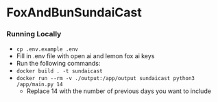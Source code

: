 # FoxAndBunSundaiCast

### Running Locally
- `cp .env.example .env`
- Fill in .env file with open ai and lemon fox ai keys
- Run the following commands:
- `docker build . -t sundaicast`
- `docker run --rm -v ./output:/app/output sundaicast python3 /app/main.py 14`
    - Replace 14 with the number of previous days you want to include
